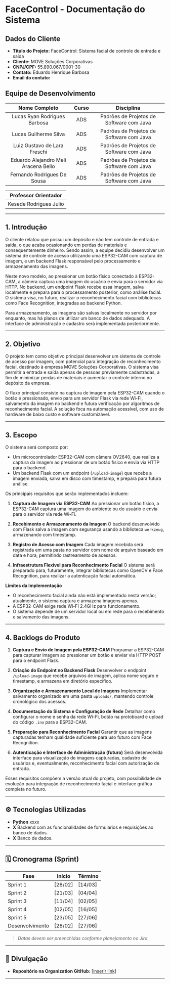 # FaceControl - Documentação do Sistema

## Dados do Cliente

- **Título do Projeto:** FaceControl: Sistema facial de controle de entrada e saída  
- **Cliente:** MOVE Soluções Corporativas  
- **CNPJ/CPF:** 55.890.067/0001-30  
- **Contato:** Eduardo Henrique Barbosa  
- **Email do contato:**  

## Equipe de Desenvolvimento

| Nome Completo | Curso | Disciplina |
| :-----------: | :---: | :--------: |
| Lucas Ryan Rodrigues Barbosa | ADS | Padrões de Projetos de Software com Java |
| Lucas Guilherme Silva | ADS | Padrões de Projetos de Software com Java |
| Luiz Gustavo de Lara Freschi | ADS | Padrões de Projetos de Software com Java |
| Eduardo Alejandro Meli Aracena Bello | ADS | Padrões de Projetos de Software com Java |
| Fernando Rodrigues De Sousa | ADS | Padrões de Projetos de Software com Java |

| Professor Orientador |
| :---: |
| Kesede Rodrigues Julio |


---

## 1. Introdução

O cliente relatou que possui um depósito e não tem controle de entrada e saída, o que acaba ocasionando em perdas de materiais e consequentemente dinheiro. Sendo assim, a equipe decidiu desenvolver um sistema de controle de acesso utilizando uma ESP32-CAM com captura de imagem, e um backend Flask responsável pelo processamento e armazenamento das imagens.

Neste novo modelo, ao pressionar um botão físico conectado à ESP32-CAM, a câmera captura uma imagem do usuário e envia para o servidor via HTTP. No backend, um endpoint Flask recebe essa imagem, salva localmente e prepara para o processamento posterior, como análise facial. O sistema visa, no futuro, realizar o reconhecimento facial com bibliotecas como Face Recognition, integradas ao backend Python.

Para armazenamento, as imagens são salvas localmente no servidor por enquanto, mas há planos de utilizar um banco de dados adequado. A interface de administração e cadastro será implementada posteriormente.

---

## 2. Objetivo

O projeto tem como objetivo principal desenvolver um sistema de controle de acesso por imagem, com potencial para integração de reconhecimento facial, destinado à empresa MOVE Soluções Corporativas. O sistema visa permitir a entrada e saída apenas de pessoas previamente cadastradas, a fim de minimizar perdas de materiais e aumentar o controle interno no depósito da empresa.

O fluxo principal consiste na captura de imagem pela ESP32-CAM quando o botão é pressionado, envio para um servidor Flask via rede Wi-Fi, salvamento da imagem no backend e futura verificação por algoritmos de reconhecimento facial. A solução foca na automação acessível, com uso de hardware de baixo custo e software customizável.

---

## 3. Escopo

O sistema será composto por:

* Um microcontrolador ESP32-CAM com câmera OV2640, que realiza a captura da imagem ao pressionar de um botão físico e envia via HTTP para o backend.
* Um backend Flask com um endpoint (`/upload-image`) que recebe a imagem enviada, salva em disco com timestamp, e prepara para futura análise.

Os principais requisitos que serão implementados incluem:

1. **Captura de Imagem via ESP32-CAM**
   Ao pressionar um botão físico, a ESP32-CAM captura uma imagem do ambiente ou do usuário e envia para o servidor via rede Wi-Fi.

2. **Recebimento e Armazenamento da Imagem**
   O backend desenvolvido com Flask salva a imagem com segurança usando a biblioteca `werkzeug`, armazenando com timestamp.

3. **Registro de Acesso com Imagem**
   Cada imagem recebida será registrada em uma pasta no servidor com nome de arquivo baseado em data e hora, permitindo rastreamento de acessos.

4. **Infraestrutura Flexível para Reconhecimento Facial**
   O sistema será preparado para, futuramente, integrar bibliotecas como OpenCV e Face Recognition, para realizar a autenticação facial automática.

**Limites da Implementação**

* O reconhecimento facial ainda não está implementado nesta versão; atualmente, o sistema captura e armazena imagens apenas.
* A ESP32-CAM exige rede Wi-Fi 2.4GHz para funcionamento.
* O sistema depende de um servidor local ou em rede para o recebimento e salvamento das imagens.

---

## 4. Backlogs do Produto

1. **Captura e Envio de Imagem pela ESP32-CAM**
   Programar a ESP32-CAM para capturar imagem ao pressionar um botão e enviar via HTTP POST para o endpoint Flask.

2. **Criação do Endpoint no Backend Flask**
   Desenvolver o endpoint `/upload-image` que recebe arquivos de imagem, aplica nome seguro e timestamp, e armazena em diretório específico.

3. **Organização e Armazenamento Local de Imagens**
   Implementar salvamento organizado em uma pasta `uploads/`, mantendo controle cronológico dos acessos.

4. **Documentação do Sistema e Configuração de Rede**
   Detalhar como configurar o nome e senha da rede Wi-Fi, botão na protoboard e upload do código `.ino` para a ESP32-CAM.

5. **Preparação para Reconhecimento Facial**
   Garantir que as imagens capturadas tenham qualidade suficiente para uso futuro com Face Recognition.

6. **Autenticação e Interface de Administração (futuro)**
   Será desenvolvida interface para visualização de imagens capturadas, cadastro de usuários e, eventualmente, reconhecimento facial com autorização de entrada.

Esses requisitos compõem a versão atual do projeto, com possibilidade de evolução para integração de reconhecimento facial e interface gráfica completa no futuro.

---

## ⚙️ Tecnologias Utilizadas

- **Python** xxxx
- **X** Backend com as funcionalidades de formulários e requisições ao banco de dados.
- **X** Banco de dados.

---

## 🗓️ Cronograma (Sprint)

| Fase              | Início     | Término    |
|-------------------|------------|------------|
| Sprint 1          | [28/02]    |  [14/03]   |
| Sprint 2          | [21/03]    |  [04/04]   |
| Sprint 3          | [11/04]    |  [02/05]   |
| Sprint 4          | [02/05]    |  [16/05]   |
| Sprint 5          | [23/05]    |  [27/06]   |
| Desenvolvimento   | [28/02]    |  [27/06]   |

> _Datas devem ser preenchidas conforme planejamento no Jira._

---

## 📢 Divulgação

- **Repositório na Organization GitHub:** [\[inserir link\]](https://github.com/unimetrocamp-startupclass/LTD.2025.1.037---Face-Control/edit/main)

---


